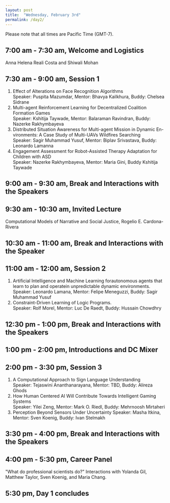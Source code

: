 ```yaml
---
layout: post
title:  "Wednesday, February 3rd"
permalink: /day2/
---
```


Please note that all times are Pacific Time (GMT-7). 


7:00 am - 7:30 am, Welcome and Logistics 
----
Anna Helena Reali Costa and Shiwali Mohan

7:30 am - 9:00 am, Session 1
-----
1. Effect of Alterations on Face Recognition Algorithms \
   Speaker: Puspita Mazumdar, Mentor: Bhavya Kailkhura, Buddy: Chelsea Sidrane
2. Multi-agent Reinforcement Learning for Decentralized Coalition Formation Games \
   Speaker: Kshitija Taywade, Mentor: Balaraman Ravindran, Buddy: Nazerke Rakhymbayeva
3. Distributed Situation Awareness for Multi-agent Mission in Dynamic En-vironments: A Case Study of Multi-UAVs Wildfires Searching  \
   Speaker: Sagir Muhammad Yusuf, Mentor: Biplav Srivastava, Buddy: Leonardo Lamanna
4. Engagement Assessment for Robot-Assisted Therapy Adaptation for Children with ASD \
   Speaker: Nazerke Rakhymbayeva, Mentor: Maria Gini, Buddy Kshitija Taywade
   
9:00 am - 9:30 am, Break and Interactions with the Speakers
----

9:30 am - 10:30 am, Invited Lecture
-----
Computational Models of Narrative and Social Justice, Rogelio E. Cardona-Rivera

10:30 am - 11:00 am, Break and Interactions with the Speaker
----

11:00 am - 12:00 am, Session 2
-----
1. Artificial Intelligence and Machine Learning forautonomous agents that learn to plan and operatein unpredictable dynamic environments. \
   Speaker: Leonardo Lamana, Mentor: Felipe Meneguzzi, Buddy: Sagir Muhammad Yusuf
2. Constraint-Driven Learning of Logic Programs. \
   Speaker: Rolf Morel, Mentor: Luc De Raedt, Buddy: Hussain Chowdhry
   
12:30 pm - 1:00 pm, Break and Interactions with the Speakers
-----

1:00 pm - 2:00 pm, Introductions and DC Mixer
----

2:00 pm - 3:30 pm, Session 3
----
1. A Computational Approach to Sign Language Understanding \
   Speaker: Tejaswini Ananthanarayana, Mentor: TBD, Buddy: Alireza Ghods
2. How Human Centered AI Will Contribute Towards Intelligent Gaming Systems \
   Speaker: Yilei Zeng, Mentor: Mark O. Riedl, Buddy: Mehrnoosh Mirtaheri
3. Perception Beyond Sensors Under Uncertainty
   Speaker: Masha Itkina, Mentor: Sven Koenig, Buddy: Ivan Stelmakh
   
3:30 pm - 4:00 pm, Break and Interactions with the Speakers
----

4:00 pm - 5:30 pm, Career Panel
----

"What do professional scientists do?" Interactions with Yolanda Gil, Matthew Taylor, Sven Koenig, and Maria Chang.

5:30 pm, Day 1 concludes
----
